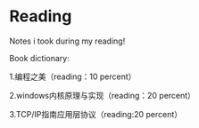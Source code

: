 # Reading
Notes i took during my reading!

Book dictionary:


1.编程之美（reading：10 percent）

2.windows内核原理与实现（reading：20 percent）

3.TCP/IP指南应用层协议（reading:20 percent）
